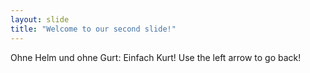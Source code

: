 ```yaml
---
layout: slide
title: "Welcome to our second slide!"
---
```

Ohne Helm und ohne Gurt: Einfach Kurt!
Use the left arrow to go back!
